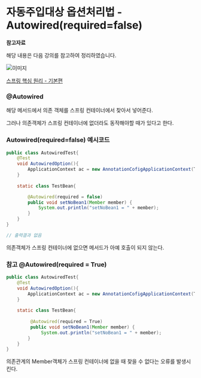 # 자동주입대상 옵션처리법 - Autowired(required=false)

**참고자료**

해당 내용은 다음 강의를 참고하여 정리하였습니다.

![이미지](https://cdn.inflearn.com/public/courses/325969/cover/2868c757-5886-4508-a140-7cb68a83dfd8/325969-eng.png)

[스프링 핵심 원리 - 기본편](https://www.inflearn.com/course/%EC%8A%A4%ED%94%84%EB%A7%81-%ED%95%B5%EC%8B%AC-%EC%9B%90%EB%A6%AC-%EA%B8%B0%EB%B3%B8%ED%8E%B8/dashboard)




### @Autowired

해당 메서드에서 의존 객체를 스프링 컨테이너에서 찾아서 넣어준다.

그러나 의존객체가 스프링 컨테이너에 없더라도 동작해야할 때가 있다고 한다.



### Autowired(required=false) 예시코드

```java
public class AutowiredTest{
    @Test
    void AutowiredOption(){
        ApplicationContext ac = new AnnotationCofigApplicationContext(TestBean.class)
    }
    
    static class TestBean{

        @Autowired(required = false)
        public void setNoBean1(Member member) {
            System.out.println("setNoBean1 = " + member);
        }
    }
}

// 출력결과 없음
```

의존객체가 스프링 컨테이너에 없으면 메서드가 아예 호출이 되지 않는다.



### 참고 @Autowired(required = True)

```java
public class AutowiredTest{
    @Test
    void AutowiredOption(){
        ApplicationContext ac = new AnnotationCofigApplicationContext(TestBean.class)
    }
    
    static class TestBean{
        
         @Autowired(required = True)
         public void setNoBean1(Member member) {
             System.out.println("setNoBean1 = " + member);
        }
    }
}
```

의존관계의 Member객체가 스프링 컨테이너에 없을 때 찾을 수 없다는 오류를 발생시킨다.

